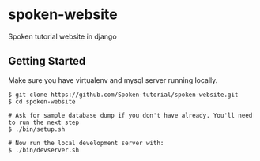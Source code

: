 spoken-website
==============

Spoken tutorial website in django

## Getting Started

Make sure you have virtualenv and mysql server running locally.

```
$ git clone https://github.com/Spoken-tutorial/spoken-website.git
$ cd spoken-website

# Ask for sample database dump if you don't have already. You'll need to run the next step
$ ./bin/setup.sh

# Now run the local development server with:
$ ./bin/devserver.sh
```
